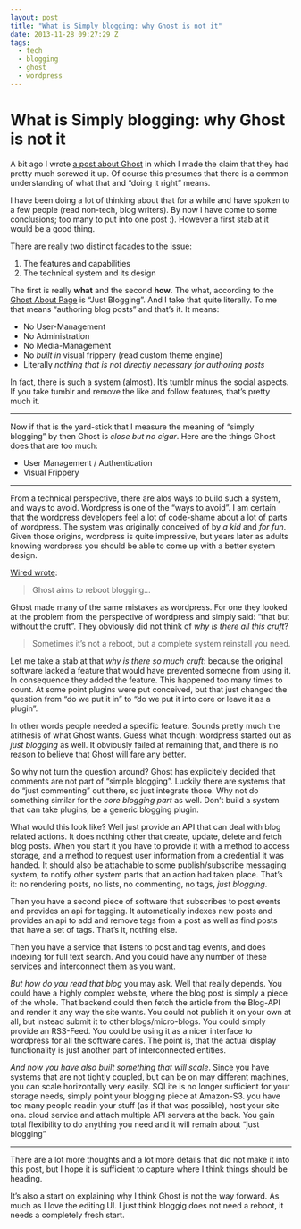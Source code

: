 ```yaml
---
layout: post
title: "What is Simply blogging: why Ghost is not it"
date: 2013-11-28 09:27:29 Z
tags:
  - tech
  - blogging
  - ghost
  - wordpress
---
```

# What is Simply blogging: why Ghost is not it

A bit ago I wrote [a post about Ghost](http://pipobscure.com/post/67252014534/ghost-d-o-a-i-hope) in which I made the claim that they had pretty much screwed it up. Of course this presumes that there is a common understanding of what that and “doing it right” means.

I have been doing a lot of thinking about that for a while and have spoken to a few people (read non-tech, blog writers). By now I have come to some conclusions; too many to put into one post :). However a first stab at it would be a good thing.

There are really two distinct facades to the issue:

1.  The features and capabilities
2.  The technical system and its design

The first is really **what** and the second **how**. The what, according to the [Ghost About Page](http://ghost.org/about/) is “Just Blogging”. And I take that quite literally. To me that means “authoring blog posts” and that’s it. It means:

*   No User-Management
*   No Administration
*   No Media-Management
*   No _built in_ visual frippery (read custom theme engine)
*   Literally _nothing that is not directly necessary for authoring posts_

In fact, there is such a system (almost). It’s tumblr minus the social aspects. If you take tumblr and remove the like and follow features, that’s pretty much it.

* * *

Now if that is the yard-stick that I measure the meaning of “simply blogging” by then Ghost is _close but no cigar_. Here are the things Ghost does that are too much:

*   User Management / Authentication
*   Visual Frippery

* * *

From a technical perspective, there are alos ways to build such a system, and ways to avoid. Wordpress is one of the “ways to avoid”. I am certain that the wordpress developers feel a lot of code-shame about a lot of parts of wordpress. The system was originally conceived of by _a kid_ and _for fun_. Given those origins, wordpress is quite impressive, but years later as adults knowing wordpress you should be able to come up with a better system design.

[Wired wrote](http://www.wired.co.uk/news/archive/2013-05/10/ghost):

> Ghost aims to reboot blogging…

Ghost made many of the same mistakes as wordpress. For one they looked at the problem from the perspective of wordpress and simply said: “that but without the cruft”. They obviously did not think of _why is there all this cruft_?

> Sometimes it’s not a reboot, but a complete system reinstall you need.

Let me take a stab at that _why is there so much cruft_: because the original software lacked a feature that would have prevented someone from using it. In consequence they added the feature. This happened too many times to count. At some point plugins were put conceived, but that just changed the question from “do we put it in” to “do we put it into core or leave it as a plugin”.

In other words people needed a specific feature. Sounds pretty much the atithesis of what Ghost wants. Guess what though: wordpress started out as _just blogging_ as well. It obviously failed at remaining that, and there is no reason to believe that Ghost will fare any better.

So why not turn the question around? Ghost has explicitely decided that comments are not part of “simple blogging”. Luckily there are systems that do “just commenting” out there, so just integrate those. Why not do something similar for the _core blogging part_ as well. Don’t build a system that can take plugins, be a generic blogging plugin.

What would this look like? Well just provide an API that can deal with blog related actions. It does nothing other that create, update, delete and fetch blog posts. When you start it you have to provide it with a method to access storage, and a method to request user information from a credential it was handed. It should also be attachable to some publish/subscribe messaging system, to notify other system parts that an action had taken place. That’s it: no rendering posts, no lists, no commenting, no tags, _just blogging_.

Then you have a second piece of software that subscribes to post events and provides an api for tagging. It automatically indexes new posts and provides an api to add and remove tags from a post as well as find posts that have a set of tags. That’s it, nothing else.

Then you have a service that listens to post and tag events, and does indexing for full text search. And you could have any number of these services and interconnect them as you want.

_But how do you read that blog_ you may ask. Well that really depends. You could have a highly complex website, where the blog post is simply a piece of the whole. That backend could then fetch the article from the Blog-API and render it any way the site wants. You could not publish it on your own at all, but instead submit it to other blogs/micro-blogs. You could simply provide an RSS-Feed. You could be using it as a nicer interface to wordpress for all the software cares. The point is, that the actual display functionality is just another part of interconnected entities.

_And now you have also built something that will scale_. Since you have systems that are not tightly coupled, but can be on may different machines, you can scale horizontally very easily. SQLite is no longer sufficient for your storage needs, simply point your blogging piece at Amazon-S3. you have too many people readin your stuff (as if that was possible), host your site ona. cloud service and attach multiple API servers at the back. You gain total flexibility to do anything you need and it will remain about “just blogging”

* * *

There are a lot more thoughts and a lot more details that did not make it into this post, but I hope it is sufficient to capture where I think things should be heading.

It’s also a start on explaining why I think Ghost is not the way forward. As much as I love the editing UI. I just think bloggig does not need a reboot, it needs a completely fresh start.

